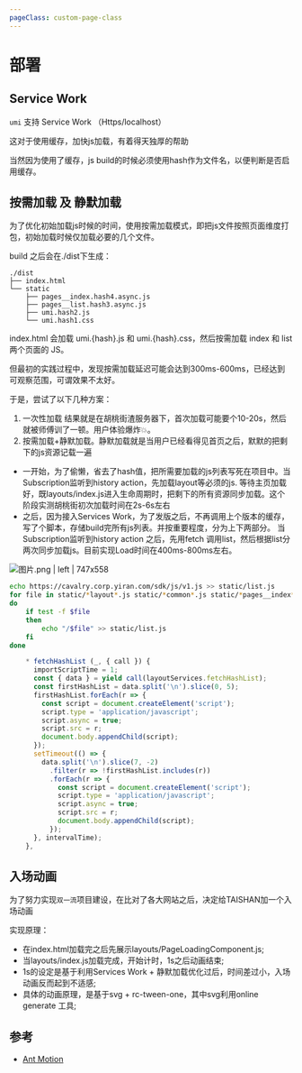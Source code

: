 ```yaml
---
pageClass: custom-page-class
---
```


# 部署

## Service Work
`umi` 支持 Service Work （Https/localhost）

这对于使用缓存，加快js加载，有着得天独厚的帮助

当然因为使用了缓存，js build的时候必须使用hash作为文件名，以便判断是否启用缓存。

## 按需加载 及 静默加载

为了优化初始加载js时候的时间，使用按需加载模式，即把js文件按照页面维度打包，初始加载时候仅加载必要的几个文件。

build 之后会在./dist下生成：

```
./dist
├── index.html
└── static
    ├── pages__index.hash4.async.js
    ├── pages__list.hash3.async.js
    ├── umi.hash2.js
    └── umi.hash1.css
```
index.html 会加载 umi.{hash}.js 和 umi.{hash}.css，然后按需加载 index 和 list 两个页面的 JS。

但最初的实践过程中，发现按需加载延迟可能会达到300ms-600ms，已经达到可观察范围，可谓效果不太好。

于是，尝试了以下几种方案：
1. 一次性加载 结果就是在胡桃街渣服务器下，首次加载可能要个10-20s，然后就被师傅训了一顿。用户体验爆炸💥。
2. 按需加载+静默加载。静默加载就是当用户已经看得见首页之后，默默的把剩下的js资源记载一遍
* 一开始，为了偷懒，省去了hash值，把所需要加载的js列表写死在项目中。当Subscription监听到history action，先加载layout等必须的js.
等待主页加载好，既layouts/index.js进入生命周期时，把剩下的所有资源同步加载。这个阶段实测胡桃街初次加载时间在2s-6s左右
* 之后，因为接入Services Work，为了发版之后，不再调用上个版本的缓存，写了个脚本，存储build完所有js列表。并按重要程度，分为上下两部分。
当Subscription监听到history action 之后，先用fetch 调用list，然后根据list分两次同步加载js。目前实现Load时间在400ms-800ms左右。

![图片.png | left | 747x558](https://cdn.nlark.com/yuque/0/2018/png/104214/1535016231978-5b9af5e2-e384-4fb1-90d6-c1f4e55611e2.png "")

```bash
echo https://cavalry.corp.yiran.com/sdk/js/v1.js >> static/list.js
for file in static/*layout*.js static/*common*.js static/*pages__index*.js static/*task__index*.js static/*.js
do
    if test -f $file
    then
        echo "/$file" >> static/list.js
    fi
done
```

```jsx
    * fetchHashList (_, { call }) {
      importScriptTime = 1;
      const { data } = yield call(layoutServices.fetchHashList);
      const firstHashList = data.split('\n').slice(0, 5);
      firstHashList.forEach(r => {
        const script = document.createElement('script');
        script.type = 'application/javascript';
        script.async = true;
        script.src = r;
        document.body.appendChild(script);
      });
      setTimeout(() => {
        data.split('\n').slice(7, -2)
          .filter(r => !firstHashList.includes(r))
          .forEach(r => {
            const script = document.createElement('script');
            script.type = 'application/javascript';
            script.async = true;
            script.src = r;
            document.body.appendChild(script);
          });
      }, intervalTime);
    },
```

## 入场动画
为了努力实现`双一流`项目建设，在比对了各大网站之后，决定给TAISHAN加一个入场动画

实现原理：
* 在index.html加载完之后先展示layouts/PageLoadingComponent.js;
* 当layouts/index.js加载完成，开始计时，1s之后动画结束;
* 1s的设定是基于利用Services Work + 静默加载优化过后，时间差过小，入场动画反而起到不适感;
* 具体的动画原理，是基于svg + rc-tween-one，其中svg利用online generate 工具;

## 参考
* [Ant Motion](https://motion.ant.design/components/tween-one)

